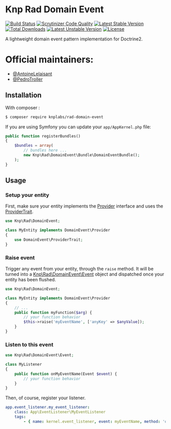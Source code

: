 # Knp Rad Domain Event
[![Build Status](https://travis-ci.org/KnpLabs/rad-domain-event.svg?branch=master)](https://travis-ci.org/KnpLabs/rad-domain-event)
[![Scrutinizer Code Quality](https://scrutinizer-ci.com/g/KnpLabs/rad-domain-event/badges/quality-score.png?b=master)](https://scrutinizer-ci.com/g/KnpLabs/rad-domain-event/?branch=master)
[![Latest Stable Version](https://poser.pugx.org/knplabs/rad-domain-event/v/stable)](https://packagist.org/packages/knplabs/rad-domain-event) [![Total Downloads](https://poser.pugx.org/knplabs/rad-domain-event/downloads)](https://packagist.org/packages/knplabs/rad-domain-event) [![Latest Unstable Version](https://poser.pugx.org/knplabs/rad-domain-event/v/unstable)](https://packagist.org/packages/knplabs/rad-domain-event) [![License](https://poser.pugx.org/knplabs/rad-domain-event/license)](https://packagist.org/packages/knplabs/rad-domain-event)

A lightweight domain event pattern implementation for Doctrine2.

# Official maintainers:

* [@AntoineLelaisant](https://github.com/AntoineLelaisant)
* [@PedroTroller](https://github.com/PedroTroller)

## Installation

With composer :
```bash
$ composer require knplabs/rad-domain-event
```

If you are using Symfony you can update your `app/AppKernel.php` file:

```php
public function registerBundles()
{
    $bundles = array(
        // bundles here ...
        new Knp\Rad\DomainEvent\Bundle\DomainEventBundle();
    );
}
```

## Usage

### Setup your entity

First, make sure your entity implements the [Provider](./src/Knp/Rad/DomainEvent/Provider.php) interface and uses the [ProviderTrait](./src/Knp/Rad/DomainEvent/ProviderTrait.php).
```php
use Knp\Rad\DomainEvent;

class MyEntity implements DomainEvent\Provider
{
    use DomainEvent\ProviderTrait;
}
```

### Raise event 
Trigger any event from your entity, through the `raise` method.
It will be turned into a [Knp\Rad\DomainEvent\Event](./src/Knp/Rad/DomainEvent/Event.php) object and dispatched once your entity has been flushed. 
```php
use Knp\Rad\DomainEvent;

class MyEntity implements DomainEvent\Provider
{
    // ...
    public function myFunction($arg) {
        // your function behavior
        $this->raise('myEventName', ['anyKey' => $anyValue]);
    }
}
```
### Listen to this event
```php
use Knp\Rad\DomainEvent\Event;

class MyListener
{
    public function onMyEventName(Event $event) {
        // your function behavior     
    }
}
```
Then, of course, register your listener.
```yaml
app.event_listener.my_event_listener:
    class: App\EventListener\MyEventListener
    tags:
        - { name: kernel.event_listener, event: myEventName, method: 'onMyEventName' }
```
